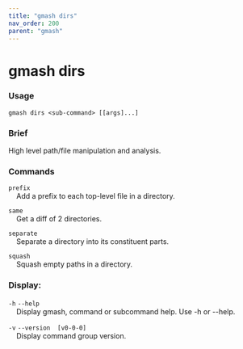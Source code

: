 ```yaml
---
title: "gmash dirs"
nav_order: 200
parent: "gmash"
---
```


# gmash dirs

### Usage
`gmash dirs <sub-command> [[args]...]`

### Brief
High level path/file manipulation and analysis.

### Commands

`prefix` \
&nbsp;&nbsp;&nbsp;&nbsp;Add a prefix to each top-level file in a directory.

`same` \
&nbsp;&nbsp;&nbsp;&nbsp;Get a diff of 2 directories.

`separate` \
&nbsp;&nbsp;&nbsp;&nbsp;Separate a directory into its constituent parts.

`squash` \
&nbsp;&nbsp;&nbsp;&nbsp;Squash empty paths in a directory.

### Display:
`-h`  `--help` \
&nbsp;&nbsp;&nbsp;&nbsp;Display gmash, command or subcommand help. Use -h or --help.

`-v`  `--version  [v0-0-0]` \
&nbsp;&nbsp;&nbsp;&nbsp;Display command group version.
